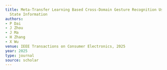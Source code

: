 ```yaml
---
title: Meta-Transfer Learning Based Cross-Domain Gesture Recognition Using WiFi Channel
  State Information
authors:
- P Dai
- J Zhou
- J Ma
- H Zhang
- X Wu
venue: IEEE Transactions on Consumer Electronics, 2025
year: 2025
type: journal
source: scholar
---
```

